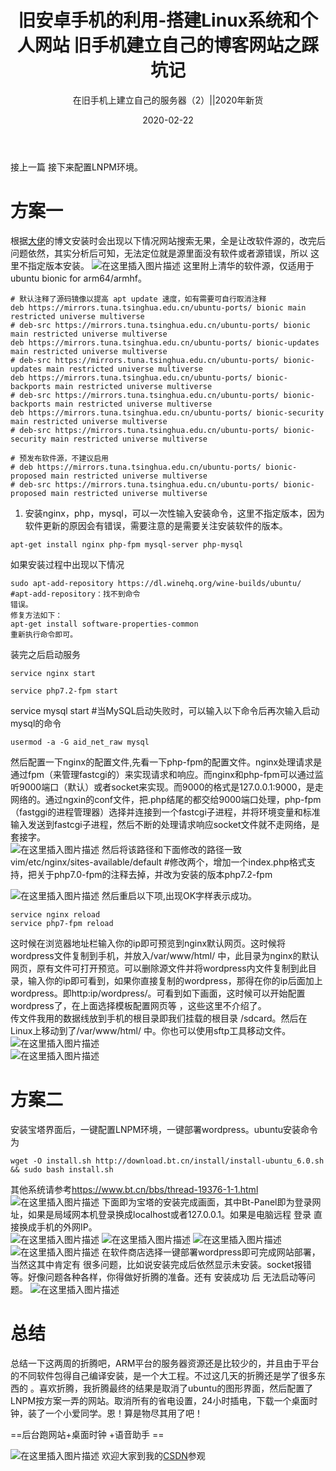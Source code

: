 ﻿---
layout: post
title: '旧安卓手机的利用-搭建Linux系统和个人网站 旧手机建立自己的博客网站之踩坑记'
subtitle: '在旧手机上建立自己的服务器（2）||2020年新货'
date: 2020-02-22
categories: 记录
cover: 'https://images.pexels.com/photos/3703074/pexels-photo-3703074.jpeg?auto=compress&cs=tinysrgb&dpr=2&h=650&w=940'
tags: Linux_deploy  ubuntu Linux 旧手机 wordpress
---

接上一篇
接下来配置LNPM环境。
# 方案一
根据[大佬](https://post.smzdm.com/p/228886/)的博文安装时会出现以下情况网站搜索无果，全是让改软件源的，改完后问题依然，其实分析后可知，无法定位就是源里面没有软件或者源错误，所以 这里不指定版本安装。
![在这里插入图片描述](https://img-blog.csdnimg.cn/20200222125759883.png)
这里附上清华的软件源，仅适用于ubuntu bionic for arm64/armhf。
```
# 默认注释了源码镜像以提高 apt update 速度，如有需要可自行取消注释
deb https://mirrors.tuna.tsinghua.edu.cn/ubuntu-ports/ bionic main restricted universe multiverse
# deb-src https://mirrors.tuna.tsinghua.edu.cn/ubuntu-ports/ bionic main restricted universe multiverse
deb https://mirrors.tuna.tsinghua.edu.cn/ubuntu-ports/ bionic-updates main restricted universe multiverse
# deb-src https://mirrors.tuna.tsinghua.edu.cn/ubuntu-ports/ bionic-updates main restricted universe multiverse
deb https://mirrors.tuna.tsinghua.edu.cn/ubuntu-ports/ bionic-backports main restricted universe multiverse
# deb-src https://mirrors.tuna.tsinghua.edu.cn/ubuntu-ports/ bionic-backports main restricted universe multiverse
deb https://mirrors.tuna.tsinghua.edu.cn/ubuntu-ports/ bionic-security main restricted universe multiverse
# deb-src https://mirrors.tuna.tsinghua.edu.cn/ubuntu-ports/ bionic-security main restricted universe multiverse

# 预发布软件源，不建议启用
# deb https://mirrors.tuna.tsinghua.edu.cn/ubuntu-ports/ bionic-proposed main restricted universe multiverse
# deb-src https://mirrors.tuna.tsinghua.edu.cn/ubuntu-ports/ bionic-proposed main restricted universe multiverse
```

1. 安装nginx，php，mysql，可以一次性输入安装命令，这里不指定版本，因为软件更新的原因会有错误，需要注意的是需要关注安装软件的版本。
```
apt-get install nginx php-fpm mysql-server php-mysql
```
如果安装过程中出现以下情况
```
sudo apt-add-repository https://dl.winehq.org/wine-builds/ubuntu/
#apt-add-repository：找不到命令
错误。
修复方法如下：
apt-get install software-properties-common
重新执行命令即可。
```
装完之后启动服务
```
service nginx start

service php7.2-fpm start
```
service mysql start #当MySQL启动失败时，可以输入以下命令后再次输入启动mysql的命令
```
usermod -a -G aid_net_raw mysql 
```
然后配置一下nginx的配置文件,先看一下php-fpm的配置文件。nginx处理请求是通过fpm（来管理fastcgi的）来实现请求和响应。而nginx和php-fpm可以通过监听9000端口（默认）或者socket来实现。而9000的格式是127.0.0.1:9000，是走网络的。通过ngxin的conf文件，把.php结尾的都交给9000端口处理，php-fpm（fastggi的进程管理器）选择并连接到一个fastcgi子进程，并将环境变量和标准输入发送到fastcgi子进程，然后不断的处理请求响应socket文件就不走网络，是套接字。  
![在这里插入图片描述](https://img-blog.csdnimg.cn/20200222133504494.png?x-oss-process=image/watermark,type_ZmFuZ3poZW5naGVpdGk,shadow_10,text_aHR0cHM6Ly9ibG9nLmNzZG4ubmV0L3dlaXhpbl80NDIzNTAzMQ==,size_16,color_FFFFFF,t_70)
然后将该路径和下面修改的路径一致  
vim/etc/nginx/sites-available/default #修改两个，增加一个index.php格式支持，把关于php7.0-fpm的注释去掉，并改为安装的版本php7.2-fpm  

![在这里插入图片描述](https://img-blog.csdnimg.cn/20200222130711965.png?x-oss-process=image/watermark,type_ZmFuZ3poZW5naGVpdGk,shadow_10,text_aHR0cHM6Ly9ibG9nLmNzZG4ubmV0L3dlaXhpbl80NDIzNTAzMQ==,size_16,color_FFFFFF,t_70)
然后重启以下项,出现OK字样表示成功。  
```
service nginx reload
service php7-fpm reload
```
这时候在浏览器地址栏输入你的ip即可预览到nginx默认网页。这时候将wordpress文件复制到手机，并放入/var/www/html/ 中，此目录为nginx的默认网页，原有文件可打开预览。可以删除源文件并将wordpress内文件复制到此目录，输入你的ip即可看到，如果你直接复制的wordpress，那得在你的ip后面加上wordpress。即http:ip/wordpress/。可看到如下画面，这时候可以开始配置wordpress了，在上面选择模板配置网页等 ，这些这里不介绍了。    
传文件我用的数据线放到手机的根目录即我们挂载的根目录 /sdcard。然后在Linux上移动到了/var/www/html/ 中。你也可以使用sftp工具移动文件。  
![在这里插入图片描述](https://img-blog.csdnimg.cn/20200222152800886.png)  
![在这里插入图片描述](https://img-blog.csdnimg.cn/20200222153151177.png?x-oss-process=image/watermark,type_ZmFuZ3poZW5naGVpdGk,shadow_10,text_aHR0cHM6Ly9ibG9nLmNzZG4ubmV0L3dlaXhpbl80NDIzNTAzMQ==,size_16,color_FFFFFF,t_70)  
# 方案二
安装宝塔界面后，一键配置LNPM环境，一键部署wordpress。ubuntu安装命令为  
```
wget -O install.sh http://download.bt.cn/install/install-ubuntu_6.0.sh && sudo bash install.sh
```
其他系统请参考<https://www.bt.cn/bbs/thread-19376-1-1.html>  
![在这里插入图片描述](https://img-blog.csdnimg.cn/20200222153404618.jpg?x-oss-process=image/watermark,type_ZmFuZ3poZW5naGVpdGk,shadow_10,text_aHR0cHM6Ly9ibG9nLmNzZG4ubmV0L3dlaXhpbl80NDIzNTAzMQ==,size_16,color_FFFFFF,t_70)
下面即为宝塔的安装完成画面，其中Bt-Panel即为登录网址，如果是局域网本机登录换成localhost或者127.0.0.1。如果是电脑远程 登录 直接换成手机的外网IP。  
![在这里插入图片描述](https://img-blog.csdnimg.cn/20200222153417494.jpg?x-oss-process=image/watermark,type_ZmFuZ3poZW5naGVpdGk,shadow_10,text_aHR0cHM6Ly9ibG9nLmNzZG4ubmV0L3dlaXhpbl80NDIzNTAzMQ==,size_16,color_FFFFFF,t_70)
![在这里插入图片描述](https://img-blog.csdnimg.cn/20200222153522458.jpg?x-oss-process=image/watermark,type_ZmFuZ3poZW5naGVpdGk,shadow_10,text_aHR0cHM6Ly9ibG9nLmNzZG4ubmV0L3dlaXhpbl80NDIzNTAzMQ==,size_16,color_FFFFFF,t_70)
![在这里插入图片描述](https://img-blog.csdnimg.cn/20200222153437258.jpg?x-oss-process=image/watermark,type_ZmFuZ3poZW5naGVpdGk,shadow_10,text_aHR0cHM6Ly9ibG9nLmNzZG4ubmV0L3dlaXhpbl80NDIzNTAzMQ==,size_16,color_FFFFFF,t_70)  
![在这里插入图片描述](https://img-blog.csdnimg.cn/20200222153448555.jpg?x-oss-process=image/watermark,type_ZmFuZ3poZW5naGVpdGk,shadow_10,text_aHR0cHM6Ly9ibG9nLmNzZG4ubmV0L3dlaXhpbl80NDIzNTAzMQ==,size_16,color_FFFFFF,t_70)
在软件商店选择一键部署wordpress即可完成网站部署，当然这其中肯定有 很多问题，比如说安装完成后依然显示未安装。socket报错等。好像问题各种各样，你得做好折腾的准备。还有 安装成功 后 无法启动等问题。
![在这里插入图片描述](https://img-blog.csdnimg.cn/2020022215431142.jpg?x-oss-process=image/watermark,type_ZmFuZ3poZW5naGVpdGk,shadow_10,text_aHR0cHM6Ly9ibG9nLmNzZG4ubmV0L3dlaXhpbl80NDIzNTAzMQ==,size_16,color_FFFFFF,t_70)
# 总结
总结一下这两周的折腾吧，ARM平台的服务器资源还是比较少的，并且由于平台的不同软件包得自己编译安装，是一个大工程。不过这几天的折腾还是学了很多东西的 。喜欢折腾，我折腾最终的结果是取消了ubuntu的图形界面，然后配置了LNPM按方案一弄的网站。取消所有的省电设置，24小时插电，下载一个桌面时钟，装了一个小爱同学。恩！算是物尽其用了吧！   


==后台跑网站+桌面时钟 +语音助手 ==


![在这里插入图片描述](https://img-blog.csdnimg.cn/20200222155750839.jpg?x-oss-process=image/watermark,type_ZmFuZ3poZW5naGVpdGk,shadow_10,text_aHR0cHM6Ly9ibG9nLmNzZG4ubmV0L3dlaXhpbl80NDIzNTAzMQ==,size_16,color_FFFFFF,t_70)
欢迎大家到我的[CSDN](https://me.csdn.net/weixin_44235031)参观
